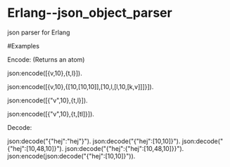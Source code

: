 # Erlang--json_object_parser
json parser for Erlang

#Examples

Encode: (Returns an atom)

json:encode([{v,10},{t,l}]).

json:encode([{v,10},{[10,[10,10]],[10,l,[l,10,[k,v]]]}]).

json:encode([{"v",10},{t,l}]).

json:encode([{"v",10},{t,[tl]}]).

Decode:

json:decode("{\"hej\":\"hej\"}").
json:decode("{\"hej\":[10,10]}").
json:decode("{\"hej\":[10,48,10]}").
json:decode("{\"hej\":{\"hej\":[10,48,10]}}").
json:encode(json:decode("{\"hej\":[10,10]}")).
